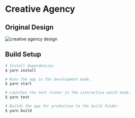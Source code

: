 # Creative Agency

## Original Design

![creative agency design](https://res.cloudinary.com/dz209s6jk/image/upload/v1599153645/Challenges/aimbdihdav0vuv0apny9.jpg)

## Build Setup

```bash
# Install dependencies
$ yarn install

# Runs the app in the development mode.
$ yarn start

# Launches the test runner in the interactive watch mode.
$ yarn test

# Builds the app for production to the build folder.
$ yarn build
```
